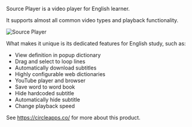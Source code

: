 
Source Player is a video player for English learner. 

It supports almost all common video types and playback functionality.

![Source Player](https://circleapps.co/img/screenshots/popup_big.png)

What makes it unique is its dedicated features for English study, such as:

* View definition in popup dictionary
* Drag and select to loop lines
* Automatically download subtitles
* Highly configurable web dictionaries
* YouTube player and browser 
* Save word to word book 
* Hide hardcoded subtitle 
* Automatically hide subtitle 
* Change playback speed 
 

See https://circleapps.co/ for more about this product.
